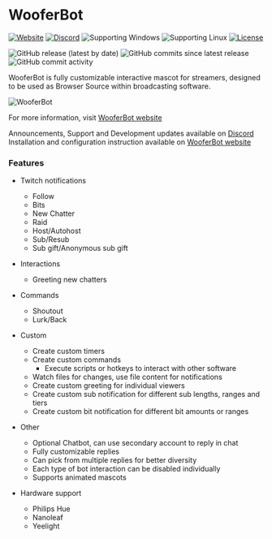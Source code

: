 # WooferBot
[![Website](https://img.shields.io/website?url=https%3A%2F%2Fwooferbot.com&style=plastic)](https://wooferbot.com)
[![Discord](https://img.shields.io/discord/537760074484023296?style=plastic&logo=discord&logoWidth=12)](https://discord.gg/vpprtdE)
![Supporting Windows](https://img.shields.io/badge/os-windows-informational?style=plastic&logo=windows&logoWidth=10)
![Supporting Linux](https://img.shields.io/badge/os-linux-informational?style=plastic&logo=linux&logoWidth=12)
[![License](https://img.shields.io/badge/license-custom-informational?style=plastic)](LICENSE.md)

![GitHub release (latest by date)](https://img.shields.io/github/v/release/tomaae/wooferbot?style=plastic)
![GitHub commits since latest release](https://img.shields.io/github/commits-since/tomaae/wooferbot/latest?style=plastic)
![GitHub commit activity](https://img.shields.io/github/commit-activity/m/tomaae/wooferbot?style=plastic)

WooferBot is fully customizable interactive mascot for streamers, designed to be used as Browser Source within broadcasting software.

![WooferBot](https://raw.githubusercontent.com/tomaae/WooferBot/master/docs/assets/images/wooferbot.png)

For more information, visit [WooferBot website](https://wooferbot.com)

Announcements, Support and Development updates available on [Discord](https://discord.gg/vpprtdE)  
Installation and configuration instruction available on [WooferBot website](https://wooferbot.com)  

### Features
- Twitch notifications
  - Follow
  - Bits
  - New Chatter
  - Raid
  - Host/Autohost
  - Sub/Resub
  - Sub gift/Anonymous sub gift
  
- Interactions
  - Greeting new chatters

- Commands
  - Shoutout
  - Lurk/Back

- Custom
  - Create custom timers
  - Create custom commands
    - Execute scripts or hotkeys to interact with other software
  - Watch files for changes, use file content for notifications
  - Create custom greeting for individual viewers
  - Create custom sub notification for different sub lengths, ranges and tiers
  - Create custom bit notification for different bit amounts or ranges
  
- Other
  - Optional Chatbot, can use secondary account to reply in chat
  - Fully customizable replies
  - Can pick from multiple replies for better diversity
  - Each type of bot interaction can be disabled individually
  - Supports animated mascots
  
- Hardware support
  - Philips Hue
  - Nanoleaf
  - Yeelight
